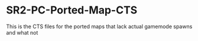 # SR2-PC-Ported-Map-CTS
This is the CTS files for the ported maps that lack actual gamemode spawns and what not
